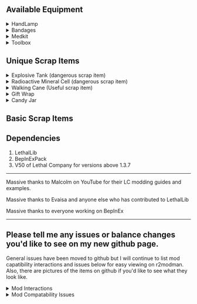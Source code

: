 
## Available Equipment
<details>
<summary>HandLamp</summary>

![](SEEME/HandlampPreview.png)
Costs 25 credits, Weighs 5

PROS - 
- The lamp lights up the area around the holder in a radius that is larger than a baby flashlight's light reaches but not as large as a pro-flashlight reaches in one direction.
- The lamp has a noticably larger battery capacity than the pro-flashlight.
- One-handed.

CONS - 
- The light produced by the lamp isn't as clear at long ranges as the pro-flashlight.
- The lamp's light is very bright if used in fog, gas, smoke, dust storms, etc..
</details>

<details>
<summary>Bandages</summary>

![](SEEME/BandagesPreview.png)
Costs 25 credits, Weighs 1

Bandages are a consumable item with 5 charges that heal 8 health each.

Unlike the medkit, Bandages heal you instantly and are a cheaper short-term option.
</details>

<details>
<summary>Medkit</summary>

![](SEEME/MedkitPreview.png)
Costs 150 credits, Weighs 4

The medkit gradually heals the holder using a hidden health pool that is depleted to heal.

Unlike the bandages, the medkit's base health pool can heal 6 times the health one bandage item can heal if given enough time. Additionally, its health pool can be refilled by bringing it into the ship. In the near future, I plan to add a feature that will allow players to use the medkit on their teammates without having to drop it for them.
</details>

<details>
<summary>Toolbox</summary>


Costs 225 credits, Weighs 6

The can be used to dismantle landmines and turrets and will produce a piece of scrap when done successfully.

- To dismantle a trap look at it and HOLD the use button for 1 second while continuing to look at it (Surrounding geometry and elevation may make it hard to detect that your looking at a trap).
- Landmines can be dismantle at any time and give a cheap piece of scrap.
- Turrets can only be dismantled while it is disabled and give a slightly higher value piece of scrap.
- Some UI or effects to show that it's working will be added sooner or later.
</details>

## Unique Scrap Items

<details>
<summary>Explosive Tank (dangerous scrap item)</summary>

![](SEEME/ExplosiveTankPreview.png)
Once the explosive tank is picked up, an internal timer begins counting down until it reaches 0 and the tank will then explode. The only way to stop the timer is by bringing the tank inside the ship.

- Hitting the tank with a melee weapon will cause it to explode immediately.
- Each time the tank is dropped, its remaining time will be reduced by a set amount. If the tank is dropped three times, it will explode immediately.
- The internal timer can start at any time between 2 and 4 minutes.
- Spawns on any moon rarely.

</details>

<details>
<summary>Radioactive Mineral Cell (dangerous scrap item)</summary>


The radioactive mineral cell infinitely produces a sickly green light in a radius around it. When picked up, the holder will regularly take damage due to the cell's uncontained radioactivity.

- Spawns on any moon rarely.

</details>

<details>
<summary>Walking Cane (Useful scrap item)</summary>

![](SEEME/WalkingCanePreview.png)
Increases your move speed when held.

- Spawns on Rend, Dine, and Titan rarely.

</details>

<details>
<summary>Gift Wrap</summary>
	
Gift wrap can be used to wrap any grabbable object into a gift box.

- uncommon spawn on any planet

</details>

<details>
<summary>Candy Jar</summary>
	
Unique use coming soon

- Spawns on Rend, Dine, and Titan rarely.

</details>



## Basic Scrap Items

## Dependencies
1. LethalLib 
2. BepInExPack
3. V50 of Lethal Company for versions above 1.3.7
---

Massive thanks to Malcolm on YouTube for their LC modding guides and examples.

Massive thanks to Evaisa and anyone else who has contributed to LethalLib

Massive thanks to everyone working on BepInEx

---

## Please tell me any issues or balance changes you'd like to see on my new github page.
General issues have been moved to github but I will continue to list mod capatibility interactions and issues below for easy viewing on r2modman. Also, there are pictures of the items on github if you'd like to see what they look like.
<details>
<summary>Mod Interactions</summary>

- Mods that affect flashlights may affect the handlamp.

</details>
<details>
<summary>Mod Compatability Issues</summary>

- "FlashlightExtendedRange" Makes the handlamp insanely bright when turned on.

- "Diversity" will make the handlamp brighter; it wasn't too bad the last time I tested it, but it wasn't the brightness I intended.

</details>

